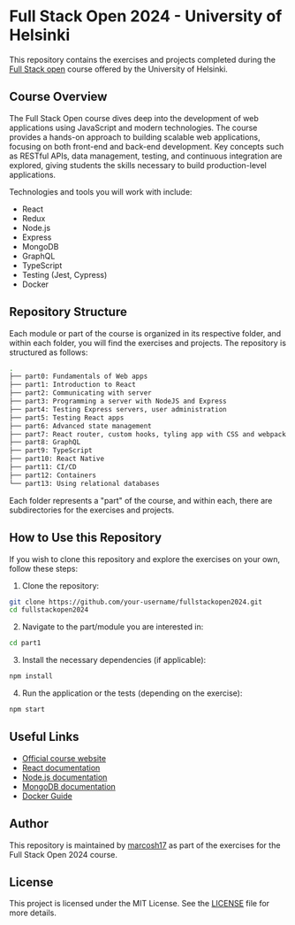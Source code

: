 # Full Stack Open 2024 - University of Helsinki

This repository contains the exercises and projects completed during the [Full Stack open](https://fullstackopen.com/en/)
 course offered by the University of Helsinki.

## Course Overview

The Full Stack Open course dives deep into the development of web applications using JavaScript and modern technologies. The course provides a hands-on approach to building scalable web applications, focusing on both front-end and back-end development. Key concepts such as RESTful APIs, data management, testing, and continuous integration are explored, giving students the skills necessary to build production-level applications.

Technologies and tools you will work with include:

- React
- Redux
- Node.js
- Express
- MongoDB
- GraphQL
- TypeScript
- Testing (Jest, Cypress)
- Docker

## Repository Structure

Each module or part of the course is organized in its respective folder, and within each folder, you will find the exercises and projects. The repository is structured as follows:

```bash
.
├── part0: Fundamentals of Web apps
├── part1: Introduction to React
├── part2: Communicating with server
├── part3: Programming a server with NodeJS and Express
├── part4: Testing Express servers, user administration
├── part5: Testing React apps
├── part6: Advanced state management
├── part7: React router, custom hooks, tyling app with CSS and webpack
├── part8: GraphQL
├── part9: TypeScript
├── part10: React Native
├── part11: CI/CD
├── part12: Containers
└── part13: Using relational databases
```

Each folder represents a "part" of the course, and within each, there are subdirectories for the exercises and projects.

## How to Use this Repository

If you wish to clone this repository and explore the exercises on your own, follow these steps:

1. Clone the repository:

```bash
git clone https://github.com/your-username/fullstackopen2024.git
cd fullstackopen2024
```

2. Navigate to the part/module you are interested in:

```bash
cd part1
```

3. Install the necessary dependencies (if applicable):

```bash
npm install
```

4. Run the application or the tests (depending on the exercise):

```bash
npm start
```

## Useful Links

- [Official course website](https://fullstackopen.com/en/)
- [React documentation](https://reactjs.org/)
- [Node.js documentation](https://nodejs.org/)
- [MongoDB documentation](https://www.mongodb.com/)
- [Docker Guide](https://docs.docker.com/)

## Author

This repository is maintained by [marcosh17](https://github.com/marcosh17) as part of the exercises for the Full Stack Open 2024 course.

## License

This project is licensed under the MIT License. See the [LICENSE](LICENSE) file for more details.
